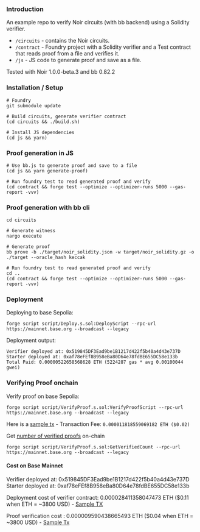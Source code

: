 ### Introduction

An example repo to verify Noir circuits (with bb backend) using a Solidity verifier.

- `/circuits` - contains the Noir circuits.
- `/contract` - Foundry project with a Solidity verifier and a Test contract that reads proof from a file and verifies it.
- `/js` - JS code to generate proof and save as a file.

Tested with Noir 1.0.0-beta.3 and bb 0.82.2

### Installation / Setup
```ssh
# Foundry
git submodule update

# Build circuits, generate verifier contract
(cd circuits && ./build.sh)

# Install JS dependencies
(cd js && yarn)

```

### Proof generation in JS


```ssh
# Use bb.js to generate proof and save to a file
(cd js && yarn generate-proof)

# Run foundry test to read generated proof and verify
(cd contract && forge test --optimize --optimizer-runs 5000 --gas-report -vvv)

```

### Proof generation with bb cli

```ssh
cd circuits

# Generate witness
nargo execute

# Generate proof
bb prove -b ./target/noir_solidity.json -w target/noir_solidity.gz -o ./target --oracle_hash keccak

# Run foundry test to read generated proof and verify
cd ..
(cd contract && forge test --optimize --optimizer-runs 5000 --gas-report -vvv)
```

### Deployment

Deploying to base Sepolia:

```
forge script script/Deploy.s.sol:DeployScript --rpc-url https://mainnet.base.org --broadcast --legacy
```
Deployment output:
```
Verifier deployed at: 0x519845DF3Ead9be1B1217d422f5b40a4d43e737D
Starter deployed at: 0xaf78eFEf8B958eBa80D64e78fdBE655DC58e133b
Total Paid: 0.00000522658568628 ETH (5224287 gas * avg 0.00100044 gwei)
```


### Verifying Proof onchain

Verify proof on base Sepolia:

```
forge script script/VerifyProof.s.sol:VerifyProofScript --rpc-url https://mainnet.base.org --broadcast --legacy
```
Here is a [sample tx](https://sepolia.basescan.org/tx/0xeac8eacbc777bbf55fb15f502c94d9cc7f164aa46e1ea356bbfc98fb32e3b6ff) - Transaction Fee:
`0.000011818559069182 ETH ($0.02)`

Get [number of verified proofs](./contract/Starter.sol#L14) on-chain
```
forge script script/VerifyProof.s.sol:GetVerifiedCount --rpc-url https://mainnet.base.org --broadcast --legacy
```


#### Cost on Base Mainnet

Verifier deployed at: 0x519845DF3Ead9be1B1217d422f5b40a4d43e737D
Starter deployed at: 0xaf78eFEf8B958eBa80D64e78fdBE655DC58e133b

Deployment cost of verifier contract: 0.000028411358047473 ETH ($0.11  when ETH = ~3800 USD) - [Sample TX](https://basescan.org/tx/0x68059d485544a909366d672174eb788678806acfd501be220d162c0ca0c13730)

Proof verification cost : 0.000009590438665493 ETH ($0.04  when ETH = ~3800 USD) - [Sample Tx](https://basescan.org/tx/0x8a8324e64c8a5534b318acfd3e7514c8c35fdba46f0b6a74f8ab3e46c4877114)
